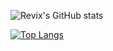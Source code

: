 
![Revix's GitHub stats](https://github-readme-stats.vercel.app/api?username=revix-0&show_icons=true&hide_border=false&theme=solarized-light&border_color=#0173BD)

[![Top Langs](https://github-readme-stats.vercel.app/api/top-langs/?username=revix-0&layout=compact&theme=solarized-light)](https://github.com/anuraghazra/github-readme-stats)


